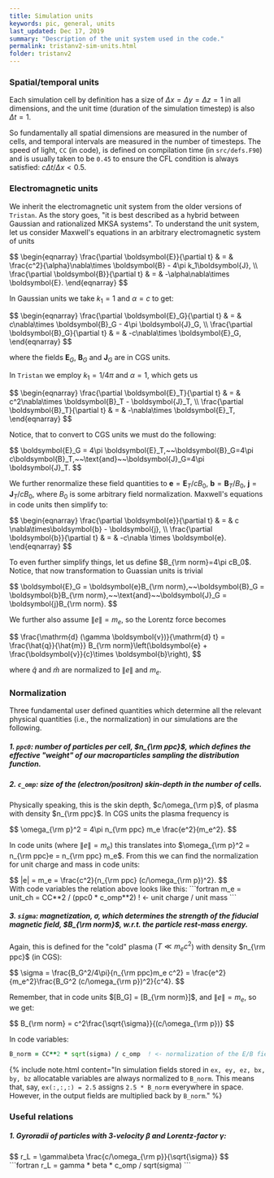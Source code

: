 ```yaml
---
title: Simulation units
keywords: pic, general, units
last_updated: Dec 17, 2019
summary: "Description of the unit system used in the code."
permalink: tristanv2-sim-units.html
folder: tristanv2
---
```


### Spatial/temporal units

Each simulation cell by definition has a size of $\Delta x = \Delta y = \Delta z = 1$ in all dimensions, and the unit time (duration of the simulation timestep) is also $\Delta t = 1$.

So fundamentally all spatial dimensions are measured in the number of cells, and temporal intervals are measured in the number of timesteps. The speed of light, `CC` (in code), is defined on compilation time (in `src/defs.F90`) and is usually taken to be `0.45` to ensure the CFL condition is always satisfied: $c\Delta t / \Delta x < 0.5$.

### Electromagnetic units

We inherit the electromagnetic unit system from the older versions of `Tristan`. As the story goes, "it is best described as a hybrid between Gaussian and rationalized MKSA systems". To understand the unit system, let us consider Maxwell's equations in an arbitrary electromagnetic system of units

<div>
$$
\begin{eqnarray}
\frac{\partial \boldsymbol{E}}{\partial t} & = & \frac{c^2}{\alpha}\nabla\times \boldsymbol{B} - 4\pi k_1\boldsymbol{J}, \\
\frac{\partial \boldsymbol{B}}{\partial t} & = & -\alpha\nabla\times \boldsymbol{E}.
\end{eqnarray}
$$
</div>

In Gaussian units we take $k_1 = 1$ and $\alpha = c$ to get:

<div>$$
\begin{eqnarray}
\frac{\partial \boldsymbol{E}_G}{\partial t} & = & c\nabla\times \boldsymbol{B}_G - 4\pi \boldsymbol{J}_G, \\
\frac{\partial \boldsymbol{B}_G}{\partial t} & = & -c\nabla\times \boldsymbol{E}_G,
\end{eqnarray}
$$</div>

where the fields $\boldsymbol{E}_G$, $\boldsymbol{B}_G$ and $\boldsymbol{J}_G$ are in CGS units.

In `Tristan` we employ $k_1 = 1/4\pi$ and $\alpha = 1$, which gets us
<div>$$
\begin{eqnarray}
\frac{\partial \boldsymbol{E}_T}{\partial t} & = & c^2\nabla\times \boldsymbol{B}_T - \boldsymbol{J}_T, \\
\frac{\partial \boldsymbol{B}_T}{\partial t} & = & -\nabla\times \boldsymbol{E}_T,
\end{eqnarray}
$$</div>

Notice, that to convert to CGS units we must do the following:

<div>$$
\boldsymbol{E}_G = 4\pi \boldsymbol{E}_T,~~\boldsymbol{B}_G=4\pi c\boldsymbol{B}_T,~~\text{and}~~\boldsymbol{J}_G=4\pi \boldsymbol{J}_T.
$$</div>

We further renormalize these field quantities to $\boldsymbol{e} = \boldsymbol{E}_T / cB_0$, $\boldsymbol{b} = \boldsymbol{B}_T / B_0$, $\boldsymbol{j} = \boldsymbol{J}_T / cB_0$, where $B_0$ is some arbitrary field normalization. Maxwell's equations in code units then simplify to:

<div>$$
\begin{eqnarray}
\frac{\partial \boldsymbol{e}}{\partial t} & = & c \nabla\times\boldsymbol{b} - \boldsymbol{j}, \\
\frac{\partial \boldsymbol{b}}{\partial t} & = & -c\nabla \times \boldsymbol{e}.
\end{eqnarray}
$$</div>

To even further simplify things, let us define $B_{\rm norm}=4\pi cB_0$. Notice, that now transformation to Guassian units is trivial
<div>$$
\boldsymbol{E}_G = \boldsymbol{e}B_{\rm norm},~~\boldsymbol{B}_G = \boldsymbol{b}B_{\rm norm},~~\text{and}~~\boldsymbol{J}_G = \boldsymbol{j}B_{\rm norm}.
$$</div>

We further also assume $\|e\| = m_e$, so the Lorentz force becomes

<div>$$
\frac{\mathrm{d} (\gamma \boldsymbol{v})}{\mathrm{d} t} = \frac{\hat{q}}{\hat{m}} B_{\rm norm}\left(\boldsymbol{e} + \frac{\boldsymbol{v}}{c}\times \boldsymbol{b}\right),
$$</div>

where $\hat{q}$ and $\hat{m}$ are normalized to $\|e\|$ and $m_e$.

### Normalization

Three fundamental user defined quantities which determine all the relevant physical quantities (i.e., the normalization) in our simulations are the following.

##### 1. `ppc0`: number of particles per cell, $n_{\rm ppc}$, which defines the effective "weight" of our macroparticles sampling the distribution function.

##### 2. `c_omp`: size of the (electron/positron) skin-depth in the number of cells.
Physically speaking, this is the skin depth, $c/\omega_{\rm p}$, of plasma with density $n_{\rm ppc}$. In CGS units the plasma frequency is

<div>$$
\omega_{\rm p}^2 = 4\pi n_{\rm ppc} m_e \frac{e^2}{m_e^2}.
$$</div>

In code units (where $\|e\| = m_e$) this translates into $\omega_{\rm p}^2 = n_{\rm ppc}e = n_{\rm ppc} m_e$. From this we can find the normalization for unit charge and mass in code units:
<div>$$
|e| = m_e = \frac{c^2}{n_{\rm ppc} (c/\omega_{\rm p})^2}.
$$</div>
With code variables the relation above looks like this:
```fortran
m_e = unit_ch = CC**2 / (ppc0 * c_omp**2)   ! <- unit charge / unit mass
```

##### 3. `sigma`: magnetization, $\sigma$, which determines the strength of the fiducial magnetic field, $B_{\rm norm}$, w.r.t. the particle rest-mass energy.
Again, this is defined for the "cold" plasma ($T\ll m_e c^2$) with density $n_{\rm ppc}$ (in CGS):

<div>$$
\sigma = \frac{B_G^2/4\pi}{n_{\rm ppc}m_e c^2} = \frac{e^2}{m_e^2}\frac{B_G^2 (c/\omega_{\rm p})^2}{c^4}.
$$</div>

Remember, that in code units $[B_G] = [B_{\rm norm}]$, and $\|e\| = m_e$, so we get:

<div>$$
B_{\rm norm} = c^2\frac{\sqrt{\sigma}}{(c/\omega_{\rm p})}
$$</div>

In code variables:
```fortran
B_norm = CC**2 * sqrt(sigma) / c_omp  ! <- normalization of the E/B field
```

{% include note.html content="In simulation fields stored in `ex, ey, ez, bx, by, bz` allocatable variables are always normalized to `B_norm`. This means that, say, `ex(:,:,:) = 2.5` assigns `2.5 * B_norm` everywhere in space. However, in the output fields are multiplied back by `B_norm`." %}

### Useful relations

##### 1. Gyroradii of particles with 3-velocity $\beta$ and Lorentz-factor $\gamma$:
<div>$$
r_L = \gamma\beta \frac{c/\omega_{\rm p}}{\sqrt{\sigma}}
$$</div>
```fortran
r_L = gamma * beta * c_omp / sqrt(sigma)
```
